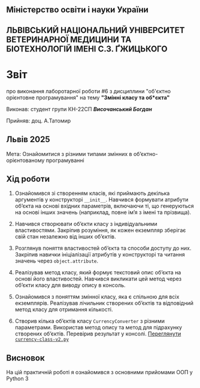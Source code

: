 ## Міністерство освіти і науки України

## ЛЬВІВСЬКИЙ НАЦІОНАЛЬНИЙ УНІВЕРСИТЕТ ВЕТЕРИНАРНОЇ МЕДИЦИНИ ТА БІОТЕХНОЛОГІЙ ІМЕНІ С.З. ҐЖИЦЬКОГО

# Звіт
про виконання лаборотарної роботи #6 з дисциплини "об'єктно орієнтовне програмування" на тему **"Змінні класу та об*єкта"**

Виконав: студент групи КН-22СП ***Височанський Богдан***

Прийняв: доц. А.Татомир

## Львів 2025

Мета: Ознайомитися з різними типами змінних в об’єктно-орієнтованому програмуванні


## Хід роботи

1. Ознайомився зі створенням класів, які приймають декілька аргументів у конструкторі `__init__`. 
   Навчився формувати атрибути обʼєкта на основі вхідних параметрів, включаючи ті, що генеруються на основі інших значень (наприклад, повне імʼя з імені та прізвища).

2. Навчився створювати обʼєкти класу з індивідуальними властивостями. 
   Закріпив розуміння, як кожен екземпляр зберігає свій стан незалежно від інших обʼєктів.

3. Розглянув поняття властивостей обʼєкта та способи доступу до них. 
   Закріпив навички ініціалізації атрибутів у конструкторі та читання значень через `object.attribute`.

4. Реалізував метод класу, який формує текстовий опис обʼєкта на основі його властивостей. 
   Навчився викликати цей метод через обʼєкти класу для виводу опису в консоль.

5. Ознайомився з поняттям змінної класу, яка є спільною для всіх екземплярів. 
   Реалізував лічильник створених обʼєктів та відповідний метод класу для отримання кількості.

6. Створив кілька обʼєктів класу `CurrencyConverter` з різними параметрами. 
   Використав метод опису та метод для підрахунку створених обʼєктів. Перевірив результат у консолі.
   [Переглянути `currency-class-v2.py`](./currency-class-v2.py)

## Висновок
На цій практичній роботі я ознайомився з основними прийомами ООП у Python 3